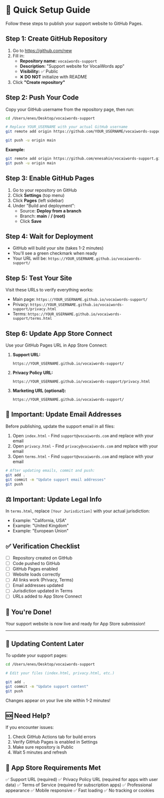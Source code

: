 # 🚀 Quick Setup Guide

Follow these steps to publish your support website to GitHub Pages.

## Step 1: Create GitHub Repository

1. Go to https://github.com/new
2. Fill in:
   - **Repository name:** `vocaiwords-support`
   - **Description:** "Support website for VocaiWords app"
   - **Visibility:** ✅ Public
   - ❌ **DO NOT** initialize with README
3. Click **"Create repository"**

## Step 2: Push Your Code

Copy your GitHub username from the repository page, then run:

```bash
cd /Users/enes/Desktop/vocaiwords-support

# Replace YOUR_USERNAME with your actual GitHub username
git remote add origin https://github.com/YOUR_USERNAME/vocaiwords-support.git

git push -u origin main
```

**Example:**
```bash
git remote add origin https://github.com/enesahin/vocaiwords-support.git
git push -u origin main
```

## Step 3: Enable GitHub Pages

1. Go to your repository on GitHub
2. Click **Settings** (top menu)
3. Click **Pages** (left sidebar)
4. Under "Build and deployment":
   - Source: **Deploy from a branch**
   - Branch: **main** / **/ (root)**
   - Click **Save**

## Step 4: Wait for Deployment

- GitHub will build your site (takes 1-2 minutes)
- You'll see a green checkmark when ready
- Your URL will be: `https://YOUR_USERNAME.github.io/vocaiwords-support/`

## Step 5: Test Your Site

Visit these URLs to verify everything works:
- Main page: `https://YOUR_USERNAME.github.io/vocaiwords-support/`
- Privacy: `https://YOUR_USERNAME.github.io/vocaiwords-support/privacy.html`
- Terms: `https://YOUR_USERNAME.github.io/vocaiwords-support/terms.html`

## Step 6: Update App Store Connect

Use your GitHub Pages URL in App Store Connect:

1. **Support URL:**
   ```
   https://YOUR_USERNAME.github.io/vocaiwords-support/
   ```

2. **Privacy Policy URL:**
   ```
   https://YOUR_USERNAME.github.io/vocaiwords-support/privacy.html
   ```

3. **Marketing URL (optional):**
   ```
   https://YOUR_USERNAME.github.io/vocaiwords-support/
   ```

## 📧 Important: Update Email Addresses

Before publishing, update the support email in all files:

1. Open `index.html` - Find `support@vocaiwords.com` and replace with your email
2. Open `privacy.html` - Find `privacy@vocaiwords.com` and replace with your email
3. Open `terms.html` - Find `support@vocaiwords.com` and replace with your email

```bash
# After updating emails, commit and push:
git add .
git commit -m "Update support email addresses"
git push
```

## ⚖️ Important: Update Legal Info

In `terms.html`, replace `[Your Jurisdiction]` with your actual jurisdiction:
- Example: "California, USA"
- Example: "United Kingdom"
- Example: "European Union"

## ✅ Verification Checklist

- [ ] Repository created on GitHub
- [ ] Code pushed to GitHub
- [ ] GitHub Pages enabled
- [ ] Website loads correctly
- [ ] All links work (Privacy, Terms)
- [ ] Email addresses updated
- [ ] Jurisdiction updated in Terms
- [ ] URLs added to App Store Connect

## 🎉 You're Done!

Your support website is now live and ready for App Store submission!

---

## 🔄 Updating Content Later

To update your support pages:

```bash
cd /Users/enes/Desktop/vocaiwords-support

# Edit your files (index.html, privacy.html, etc.)

git add .
git commit -m "Update support content"
git push
```

Changes appear on your live site within 1-2 minutes!

## 🆘 Need Help?

If you encounter issues:
1. Check GitHub Actions tab for build errors
2. Verify GitHub Pages is enabled in Settings
3. Make sure repository is Public
4. Wait 5 minutes and refresh

## 📱 App Store Requirements Met

✅ Support URL (required)
✅ Privacy Policy URL (required for apps with user data)
✅ Terms of Service (required for subscription apps)
✅ Professional appearance
✅ Mobile responsive
✅ Fast loading
✅ No tracking or cookies
